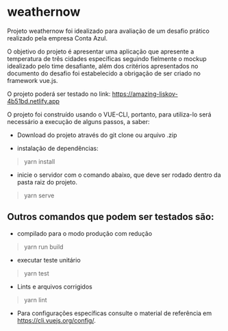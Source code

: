 # weathernow

Projeto weathernow foi idealizado para avaliação de um desafio prático realizado pela empresa Conta Azul.

O objetivo do projeto é apresentar uma aplicação que apresente a temperatura de três cidades específicas seguindo fielmente o mockup idealizado pelo time desafiante, além dos critérios apresentados no documento do desafio foi estabelecido a obrigação de ser criado no framework vue.js.

O projeto poderá ser testado no link: https://amazing-liskov-4b51bd.netlify.app

O projeto foi construído usando o VUE-CLI, portanto, para utiliza-lo será necessário a execução de alguns passos, a saber:

* Download do projeto através do git clone ou arquivo .zip

* instalação de dependências:
> yarn install

* inicie o servidor com o comando abaixo, que deve ser rodado dentro da pasta raiz do projeto.
> yarn serve

## Outros comandos que podem ser testados são:

* compilado para o modo produção com redução
> yarn run build

* executar teste unitário
> yarn test

* Lints e arquivos corrigidos

> yarn lint
* Para configurações específicas consulte o material de referência em https://cli.vuejs.org/config/.
